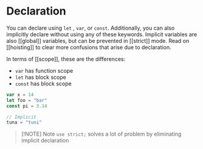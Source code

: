 # Declaration
You can declare using  `let` , `var`, or `const`.  Additionally, you can also implicitly declare without using any of these keywords. Implicit variables are also [[global]] variables, but can be prevented in [[strict]] mode. Read on [[hoisting]] to clear more confusions that arise due to declaration.

In terms of [[scope]], these are the differences: 
- `var` has function scope
- `let` has block scope
- `const` has block scope

```js
var x = 14
let foo = "bar"
const pi = 3.14

// Implicit
tuna = "tuni"
```


> [!NOTE] Note
> `use strict;` solves a lot of problem by eliminating implicit declaration

